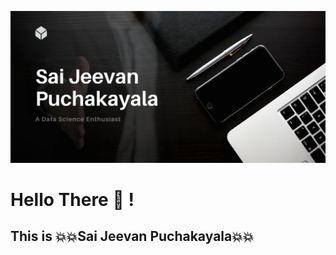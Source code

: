![Name](Profile.png)
# Hello There :wave: !
## This is :boom::boom:Sai Jeevan Puchakayala:boom::boom:

